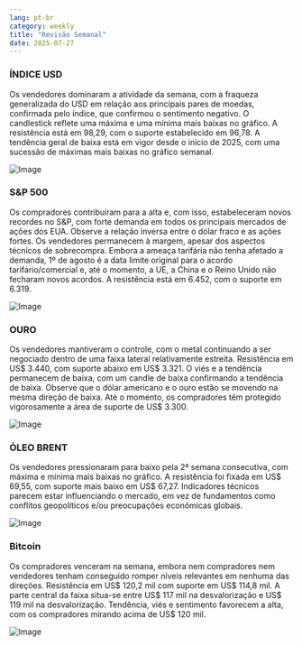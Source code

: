 ```yaml
---
lang: pt-br
category: weekly
title: "Revisão Semanal"
date: 2025-07-27
---
```


### ÍNDICE USD

Os vendedores dominaram a atividade da semana, com a fraqueza generalizada do USD em relação aos principais pares de moedas, confirmada pelo índice, que confirmou o sentimento negativo. O candlestick reflete uma máxima e uma mínima mais baixas no gráfico. A resistência está em 98,29, com o suporte estabelecido em 96,78. A tendência geral de baixa está em vigor desde o início de 2025, com uma sucessão de máximas mais baixas no gráfico semanal.

![Image](https://markleighedu.github.io/img/Jul-2025/27-Jul-2025/usdindex.jpg)

### S&P 500

Os compradores contribuíram para a alta e, com isso, estabeleceram novos recordes no S&P, com forte demanda em todos os principais mercados de ações dos EUA. Observe a relação inversa entre o dólar fraco e as ações fortes. Os vendedores permanecem à margem, apesar dos aspectos técnicos de sobrecompra. Embora a ameaça tarifária não tenha afetado a demanda, 1º de agosto é a data limite original para o acordo tarifário/comercial e, até o momento, a UE, a China e o Reino Unido não fecharam novos acordos. A resistência está em 6.452, com o suporte em 6.319.

![Image](https://markleighedu.github.io/img/Jul-2025/27-Jul-2025/sp500.jpg)

### OURO

Os vendedores mantiveram o controle, com o metal continuando a ser negociado dentro de uma faixa lateral relativamente estreita. Resistência em US$ 3.440, com suporte abaixo em US$ 3.321. O viés e a tendência permanecem de baixa, com um candle de baixa confirmando a tendência de baixa. Observe que o dólar americano e o ouro estão se movendo na mesma direção de baixa. Até o momento, os compradores têm protegido vigorosamente a área de suporte de US$ 3.300.

![Image](https://markleighedu.github.io/img/Jul-2025/27-Jul-2025/gold.jpg)

### ÓLEO BRENT

Os vendedores pressionaram para baixo pela 2ª semana consecutiva, com máxima e mínima mais baixas no gráfico. A resistência foi fixada em US$ 69,55, com suporte mais baixo em US$ 67,27. Indicadores técnicos parecem estar influenciando o mercado, em vez de fundamentos como conflitos geopolíticos e/ou preocupações econômicas globais.

![Image](https://markleighedu.github.io/img/Jul-2025/27-Jul-2025/brentoil.jpg)

### Bitcoin

Os compradores venceram na semana, embora nem compradores nem vendedores tenham conseguido romper níveis relevantes em nenhuma das direções. Resistência em US$ 120,2 mil com suporte em US$ 114,8 mil. A parte central da faixa situa-se entre US$ 117 mil na desvalorização e US$ 119 mil na desvalorização. Tendência, viés e sentimento favorecem a alta, com os compradores mirando acima de US$ 120 mil.

![Image](https://markleighedu.github.io/img/Jul-2025/27-Jul-2025/bitcoin.jpg)

